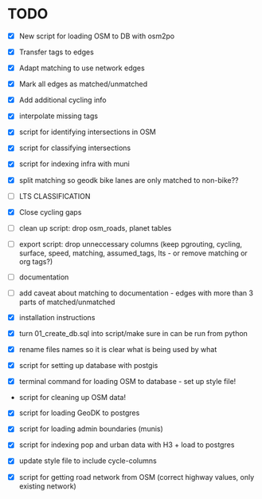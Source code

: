 # TODO

- [X] New script for loading OSM to DB with osm2po
- [X] Transfer tags to edges
- [X] Adapt matching to use network edges
- [X] Mark all edges as matched/unmatched
- [X] Add additional cycling info
- [X] interpolate missing tags
- [X] script for identifying intersections in OSM
- [X] script for classifying intersections
- [X] script for indexing infra with muni
- [X] split matching so geodk bike lanes are only matched to non-bike??

- [ ] LTS CLASSIFICATION
- [X] Close cycling gaps

- [ ] clean up script: drop osm_roads, planet tables
- [ ] export script: drop unneccessary columns (keep pgrouting, cycling, surface, speed, matching, assumed_tags, lts - or remove matching or org tags?)

- [ ] documentation
- [ ] add caveat about matching to documentation - edges with more than 3 parts of matched/unmatched

- [X] installation instructions

- [X] turn 01_create_db.sql into script/make sure in can be run from python
- [X] rename files names so it is clear what is being used by what

- [X] script for setting up database with postgis
- [X] terminal command for loading OSM to database - set up style file!
- script for cleaning up OSM data!
- [X] script for loading GeoDK to postgres
- [X] script for loading admin boundaries (munis)
- [X] script for indexing pop and urban data with H3 + load to postgres

- [X] update style file to include cycle-columns
- [X] script for getting road network from OSM (correct highway values, only existing network)
